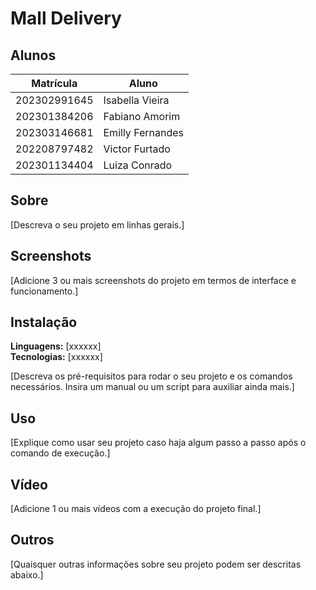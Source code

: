 # Mall Delivery

## Alunos
| Matrícula | Aluno              |
|-----------|--------------------|
| 202302991645 | Isabella Vieira   |
| 202301384206 | Fabiano Amorim   |
| 202303146681 | Emilly Fernandes   |
| 202208797482 | Victor Furtado   |
| 202301134404 | Luiza Conrado   |

## Sobre
[Descreva o seu projeto em linhas gerais.]

## Screenshots
[Adicione 3 ou mais screenshots do projeto em termos de interface e funcionamento.]

## Instalação
**Linguagens:** [xxxxxx]  
**Tecnologias:** [xxxxxx]

[Descreva os pré-requisitos para rodar o seu projeto e os comandos necessários. Insira um manual ou um script para auxiliar ainda mais.]

## Uso
[Explique como usar seu projeto caso haja algum passo a passo após o comando de execução.]

## Vídeo
[Adicione 1 ou mais vídeos com a execução do projeto final.]

## Outros
[Quaisquer outras informações sobre seu projeto podem ser descritas abaixo.]
